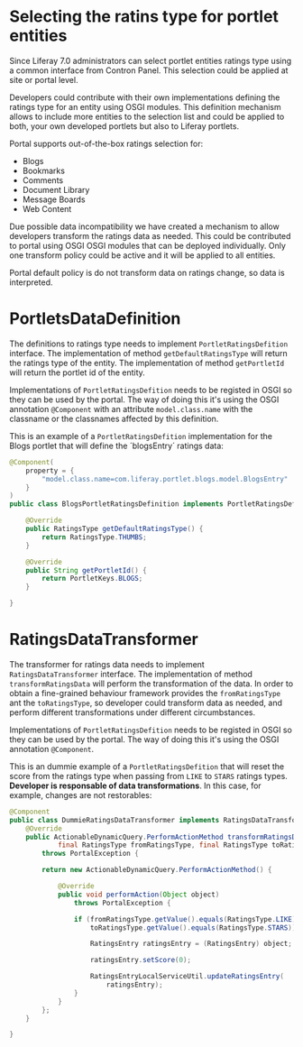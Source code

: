 # Selecting the ratins type for portlet entities

Since Liferay 7.0 administrators can select portlet entities ratings type using a common interface from Contron Panel.
This selection could be applied at site or portal level.

Developers could contribute with their own implementations defining the ratings type for an entity using OSGI modules. This definition mechanism allows to include more entities to the selection list and  could be applied to both, your own developed portlets but also to Liferay portlets. 

Portal supports out-of-the-box ratings selection for:

* Blogs
* Bookmarks
* Comments
* Document Library
* Message Boards
* Web Content

Due possible data incompatibility we have created a mechanism to allow developers transform the ratings data as
needed. This could be contributed to portal using OSGI OSGI modules that can be deployed individually. Only one 
transform policy could be active and it will be applied to all entities. 

Portal default policy is do not transform data on ratings change, so data is interpreted.

# PortletsDataDefinition

The definitions to ratings type needs to implement `PortletRatingsDefition` interface. The implementation of method `getDefaultRatingsType` will return the ratings type of the entity. The implementation of method `getPortletId` will return the portlet id of the entity. 

Implementations of `PortletRatingsDefition` needs to be registed in OSGI so they can be used by the portal. The way of doing this it's using the OSGI annotation `@Component` with an attribute `model.class.name` with the classname or the classnames affected by this definition.

This is an example of a `PortletRatingsDefition` implementation for the Blogs portlet that will define the ´blogsEntry´ ratings data:

```java
@Component(
	property = {
		"model.class.name=com.liferay.portlet.blogs.model.BlogsEntry"
	}
)
public class BlogsPortletRatingsDefinition implements PortletRatingsDefinition {

	@Override
	public RatingsType getDefaultRatingsType() {
		return RatingsType.THUMBS;
	}

	@Override
	public String getPortletId() {
		return PortletKeys.BLOGS;
	}

}
```

# RatingsDataTransformer

The transformer for ratings data needs to implement `RatingsDataTransformer` interface. The implementation of method `transformRatingsData` will perform the transformation of the data. In order to obtain a fine-grained behaviour framework provides the `fromRatingsType` ant the `toRatingsType`, so developer could transform data as needed, and perform different transformations under different circumbstances.

Implementations of `PortletRatingsDefition` needs to be registed in OSGI so they can be used by the portal. The way of doing this it's using the OSGI annotation `@Component`.

This is an dummie example of a `PortletRatingsDefition` that will reset the score from the ratings type when passing from `LIKE` to `STARS` ratings types. **Developer is responsable of data transformations**. In this case, for example, changes are not restorables:

```java
@Component
public class DummieRatingsDataTransformer implements RatingsDataTransformer {
	@Override
	public ActionableDynamicQuery.PerformActionMethod transformRatingsData(
			final RatingsType fromRatingsType, final RatingsType toRatingsType)
		throws PortalException {

		return new ActionableDynamicQuery.PerformActionMethod() {

			@Override
			public void performAction(Object object)
				throws PortalException {

				if (fromRatingsType.getValue().equals(RatingsType.LIKE) &&
					toRatingsType.getValue().equals(RatingsType.STARS)) {

					RatingsEntry ratingsEntry = (RatingsEntry) object;

					ratingsEntry.setScore(0);

					RatingsEntryLocalServiceUtil.updateRatingsEntry(
						ratingsEntry);
				}
			}
		};
	}

}
```
